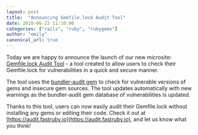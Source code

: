 ```yaml
---
layout: post
title:  "Announcing Gemfile.lock Audit Tool"
date: 2018-06-22 11:10:00
categories: ["rails", "ruby", "rubygems"]
author: "emily"
canonical_url: true
---
```


Today we are happy to announce the launch of our new microsite: [Gemfile.lock Audit Tool](https://audit.fastruby.io) - a tool created to allow users to check their Gemfile.lock for vulnerabilities in a quick and secure manner.

<!--more-->

The tool uses the [bundler-audit gem](https://github.com/rubysec/bundler-audit) to check for vulnerable versions of gems and insecure gem sources. The tool updates automatically with new warnings as the bundler-audit gem database of vulnerabilities is updated.

Thanks to this tool, users can now easily audit their Gemfile.lock without installing any gems or editing their code. Check it out at [https://audit.fastruby.io](https://audit.fastruby.io), and let us know what you think!
